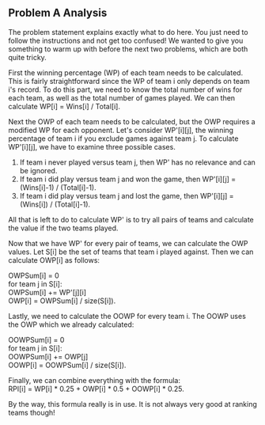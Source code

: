 Problem A Analysis
---

The problem statement explains exactly what to do here. You just need to follow the instructions and not get too confused! We wanted to give you something to warm up with before the next two problems, which are both quite tricky.

First the winning percentage (WP) of each team needs to be calculated. This is fairly straightforward since the WP of team i only depends on team i's record. To do this part, we need to know the total number of wins for each team, as well as the total number of games played. We can then calculate WP[i] = Wins[i] / Total[i].

Next the OWP of each team needs to be calculated, but the OWP requires a modified WP for each opponent. Let's consider WP'[i][j], the winning percentage of team i if you exclude games against team j. To calculate WP'[i][j], we have to examine three possible cases.

1.  If team i never played versus team j, then WP' has no relevance and can be ignored.
2.  If team i did play versus team j and won the game, then WP'[i][j] = (Wins[i]-1) / (Total[i]-1).
3.  If team i did play versus team j and lost the game, then WP'[i][j] = (Wins[i]) / (Total[i]-1).

All that is left to do to calculate WP' is to try all pairs of teams and calculate the value if the two teams played.

Now that we have WP' for every pair of teams, we can calculate the OWP values. Let S[i] be the set of teams that team i played against. Then we can calculate OWP[i] as follows:

OWPSum[i] = 0  
for team j in S[i]:  
OWPSum[i] += WP'[j][i]  
OWP[i] = OWPSum[i] / size(S[i]).

Lastly, we need to calculate the OOWP for every team i. The OOWP uses the OWP which we already calculated:

OOWPSum[i] = 0  
for team j in S[i]:  
OOWPSum[i] += OWP[j]  
OOWP[i] = OOWPSum[i] / size(S[i]).

Finally, we can combine everything with the formula:  
RPI[i] = WP[i] * 0.25 + OWP[i] * 0.5 + OOWP[i] * 0.25.

By the way, this formula really is in use. It is not always very good at ranking teams though!

